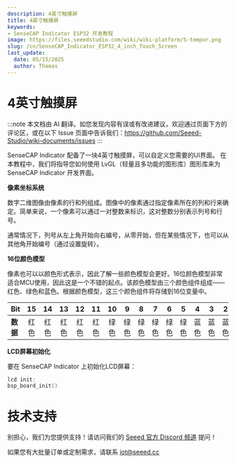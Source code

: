 ```yaml
---
description: 4英寸触摸屏
title: 4英寸触摸屏
keywords:
- SenseCAP Indicator ESP32 开发教程
image: https://files.seeedstudio.com/wiki/wiki-platform/S-tempor.png
slug: /cn/SenseCAP_Indicator_ESP32_4_inch_Touch_Screen
last_update:
  date: 05/15/2025
  author: Thomas
---
```


# **4英寸触摸屏**

:::note
本文档由 AI 翻译。如您发现内容有误或有改进建议，欢迎通过页面下方的评论区，或在以下 Issue 页面中告诉我们：https://github.com/Seeed-Studio/wiki-documents/issues
:::

SenseCAP Indicator 配备了一块4英寸触摸屏，可以自定义您需要的UI界面。
在本教程中，我们将指导您如何使用 LvGL（轻量且多功能的图形库）图形库来为 SenseCAP Indicator 开发界面。

**像素坐标系统**

数字二维图像由像素的行和列组成。图像中的像素通过指定像素所在的列和行来确定。简单来说，一个像素可以通过一对整数来标识，这对整数分别表示列号和行号。

通常情况下，列号从左上角开始向右编号，从零开始，但在某些情况下，也可以从其他角开始编号（通过设置旋转）。

**16位颜色模型**

像素也可以以颜色形式表示，因此了解一些颜色模型会更好。16位颜色模型非常适合MCU使用，因此这是一个不错的起点。该颜色模型由三个颜色组件组成——红色、绿色和蓝色。根据颜色模型，这三个颜色组件将存储到16位变量中。

| Bit  | 15   | 14   | 13   | 12   | 11   | 10   | 9   | 8   | 7   | 6   | 5   | 4   | 3   | 2   | 1   | 0   |
| ---  | :-----: | :-----: | :-----: | :-----: | :-----: | :-----: | :-----: | :-----: | :-----: | :-----: | :-----: | :-----: | :-----: | :-----: | :-----: | :-----: |
| **数据** | 红色   | 红色   | 红色   | 红色   | 红色   | 绿色   | 绿色   | 绿色   | 绿色   | 绿色   | 绿色   | 蓝色   | 蓝色   | 蓝色   | 蓝色   | 蓝色   |

**LCD屏幕初始化**

要在 SenseCAP Indicator 上初始化LCD屏幕：

```c
lcd init:
bsp_board_init()
```

# **技术支持**

别担心，我们为您提供支持！请访问我们的 [Seeed 官方 Discord 频道](https://discord.com/invite/QqMgVwHT3X) 提问！

如果您有大批量订单或定制需求，请联系 iot@seeed.cc
